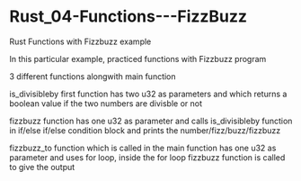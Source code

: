 # Rust_04-Functions---FizzBuzz
Rust Functions with Fizzbuzz example

In this particular example, practiced functions with Fizzbuzz program

3 different functions alongwith main function

is_divisibleby first function has two u32 as parameters and which returns a boolean value if the two numbers are divisble or not

fizzbuzz function has one u32 as parameter and calls is_divisibleby function in if/else if/else condition block and prints the number/fizz/buzz/fizzbuzz

fizzbuzz_to function which is called in the main function has one u32 as parameter and uses for loop, inside the for loop fizzbuzz function is called to give the output
